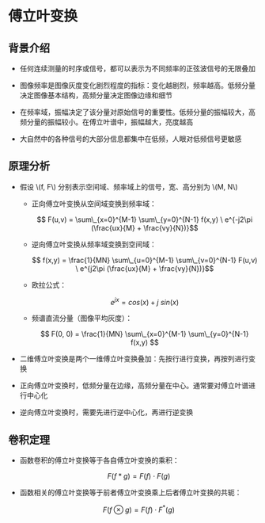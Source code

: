 <script type="text/javascript" src="http://cdn.mathjax.org/mathjax/latest/MathJax.js?config=default"></script>

# 傅立叶变换

## 背景介绍

- 任何连续测量的时序或信号，都可以表示为不同频率的正弦波信号的无限叠加

- 图像频率是图像灰度变化剧烈程度的指标：变化越剧烈，频率越高。低频分量决定图像基本结构，高频分量决定图像边缘和细节

- 在频率域，振幅决定了该分量对原始信号的重要性。低频分量的振幅较大，高频分量的振幅较小。在傅立叶谱中，振幅越大，亮度越高

- 大自然中的各种信号的大部分信息都集中在低频，人眼对低频信号更敏感

## 原理分析

- 假设 \\(f, F\\) 分别表示空间域、频率域上的信号，宽、高分别为 \\(M, N\\)

	- 正向傅立叶变换从空间域变换到频率域：

		$$ F(u,v) = \sum\_{x=0}^{M-1} \sum\_{y=0}^{N-1} f(x,y) \ e^{-j2\pi (\frac{ux}{M} + \frac{vy}{N})}$$

	- 逆向傅立叶变换从频率域变换到空间域：

		$$ f(x,y) = \frac{1}{MN} \sum\_{u=0}^{M-1} \sum\_{v=0}^{N-1} F(u,v) \ e^{j2\pi (\frac{ux}{M} + \frac{vy}{N})}$$
		
	- 欧拉公式：
	
		$$ e^{jx} = cos(x) + j\ sin(x) $$ 

	- 频谱直流分量（图像平均灰度）：
	
		$$ F(0, 0) = \frac{1}{MN} \sum\_{x=0}^{M-1} \sum\_{y=0}^{N-1} f(x,y) $$

- 二维傅立叶变换是两个一维傅立叶变换叠加：先按行进行变换，再按列进行变换

- 正向傅立叶变换时，低频分量在边缘，高频分量在中心。通常要对傅立叶谱进行中心化

- 逆向傅立叶变换时，需要先进行逆中心化，再进行逆变换

## 卷积定理

- 函数卷积的傅立叶变换等于各自傅立叶变换的乘积：

	$$F(f * g) = F(f) \cdot F(g)$$
	
- 函数相关的傅立叶变换等于前者傅立叶变换乘上后者傅立叶变换的共轭：

	$$F(f \otimes g) = F(f) \cdot F^{*}(g)$$